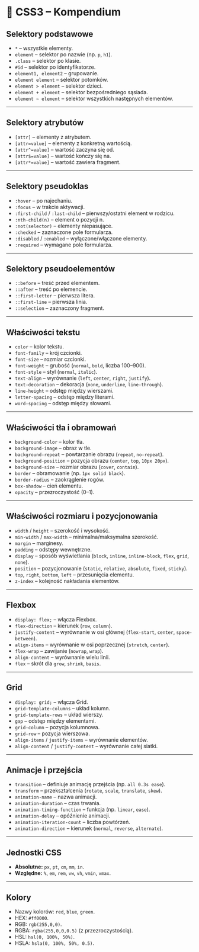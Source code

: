 # 🎨 CSS3 – Kompendium

## Selektory podstawowe
- `*` – wszystkie elementy.  
- `element` – selektor po nazwie (np. `p`, `h1`).  
- `.class` – selektor po klasie.  
- `#id` – selektor po identyfikatorze.  
- `element1, element2` – grupowanie.  
- `element element` – selektor potomków.  
- `element > element` – selektor dzieci.  
- `element + element` – selektor bezpośredniego sąsiada.  
- `element ~ element` – selektor wszystkich następnych elementów.  

---

## Selektory atrybutów
- `[attr]` – elementy z atrybutem.  
- `[attr=value]` – elementy z konkretną wartością.  
- `[attr^=value]` – wartość zaczyna się od.  
- `[attr$=value]` – wartość kończy się na.  
- `[attr*=value]` – wartość zawiera fragment.  

---

## Selektory pseudoklas
- `:hover` – po najechaniu.  
- `:focus` – w trakcie aktywacji.  
- `:first-child` / `:last-child` – pierwszy/ostatni element w rodzicu.  
- `:nth-child(n)` – element o pozycji n.  
- `:not(selector)` – elementy niepasujące.  
- `:checked` – zaznaczone pole formularza.  
- `:disabled` / `:enabled` – wyłączone/włączone elementy.  
- `:required` – wymagane pole formularza.  

---

## Selektory pseudoelementów
- `::before` – treść przed elementem.  
- `::after` – treść po elemencie.  
- `::first-letter` – pierwsza litera.  
- `::first-line` – pierwsza linia.  
- `::selection` – zaznaczony fragment.  

---

## Właściwości tekstu
- `color` – kolor tekstu.  
- `font-family` – krój czcionki.  
- `font-size` – rozmiar czcionki.  
- `font-weight` – grubość (`normal`, `bold`, liczba 100–900).  
- `font-style` – styl (`normal`, `italic`).  
- `text-align` – wyrównanie (`left`, `center`, `right`, `justify`).  
- `text-decoration` – dekoracja (`none`, `underline`, `line-through`).  
- `line-height` – odstęp między wierszami.  
- `letter-spacing` – odstęp między literami.  
- `word-spacing` – odstęp między słowami.  

---

## Właściwości tła i obramowań
- `background-color` – kolor tła.  
- `background-image` – obraz w tle.  
- `background-repeat` – powtarzanie obrazu (`repeat`, `no-repeat`).  
- `background-position` – pozycja obrazu (`center`, `top`, `10px 20px`).  
- `background-size` – rozmiar obrazu (`cover`, `contain`).  
- `border` – obramowanie (np. `1px solid black`).  
- `border-radius` – zaokrąglenie rogów.  
- `box-shadow` – cień elementu.  
- `opacity` – przezroczystość (0–1).  

---

## Właściwości rozmiaru i pozycjonowania
- `width` / `height` – szerokość i wysokość.  
- `min-width` / `max-width` – minimalna/maksymalna szerokość.  
- `margin` – marginesy.  
- `padding` – odstępy wewnętrzne.  
- `display` – sposób wyświetlania (`block`, `inline`, `inline-block`, `flex`, `grid`, `none`).  
- `position` – pozycjonowanie (`static`, `relative`, `absolute`, `fixed`, `sticky`).  
- `top`, `right`, `bottom`, `left` – przesunięcia elementu.  
- `z-index` – kolejność nakładania elementów.  

---

## Flexbox
- `display: flex;` – włącza Flexbox.  
- `flex-direction` – kierunek (`row`, `column`).  
- `justify-content` – wyrównanie w osi głównej (`flex-start`, `center`, `space-between`).  
- `align-items` – wyrównanie w osi poprzecznej (`stretch`, `center`).  
- `flex-wrap` – zawijanie (`nowrap`, `wrap`).  
- `align-content` – wyrównanie wielu linii.  
- `flex` – skrót dla `grow`, `shrink`, `basis`.  

---

## Grid
- `display: grid;` – włącza Grid.  
- `grid-template-columns` – układ kolumn.  
- `grid-template-rows` – układ wierszy.  
- `gap` – odstęp między elementami.  
- `grid-column` – pozycja kolumnowa.  
- `grid-row` – pozycja wierszowa.  
- `align-items` / `justify-items` – wyrównanie elementów.  
- `align-content` / `justify-content` – wyrównanie całej siatki.  

---

## Animacje i przejścia
- `transition` – definiuje animację przejścia (np. `all 0.3s ease`).  
- `transform` – przekształcenia (`rotate`, `scale`, `translate`, `skew`).  
- `animation-name` – nazwa animacji.  
- `animation-duration` – czas trwania.  
- `animation-timing-function` – funkcja (np. `linear`, `ease`).  
- `animation-delay` – opóźnienie animacji.  
- `animation-iteration-count` – liczba powtórzeń.  
- `animation-direction` – kierunek (`normal`, `reverse`, `alternate`).  

---

## Jednostki CSS
- **Absolutne:** `px`, `pt`, `cm`, `mm`, `in`.  
- **Względne:** `%`, `em`, `rem`, `vw`, `vh`, `vmin`, `vmax`.  

---

## Kolory
- Nazwy kolorów: `red`, `blue`, `green`.  
- HEX: `#ff0000`.  
- RGB: `rgb(255,0,0)`.  
- RGBA: `rgba(255,0,0,0.5)` (z przezroczystością).  
- HSL: `hsl(0, 100%, 50%)`.  
- HSLA: `hsla(0, 100%, 50%, 0.5)`.  
